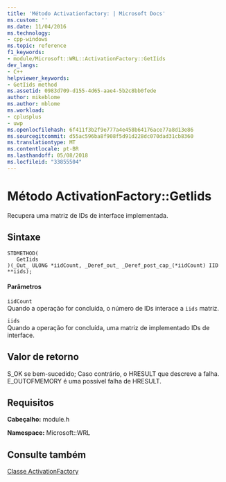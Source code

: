 ```yaml
---
title: 'Método Activationfactory: | Microsoft Docs'
ms.custom: ''
ms.date: 11/04/2016
ms.technology:
- cpp-windows
ms.topic: reference
f1_keywords:
- module/Microsoft::WRL::ActivationFactory::GetIids
dev_langs:
- C++
helpviewer_keywords:
- GetIids method
ms.assetid: 0983d709-d155-4d65-aae4-5b2c8bb0fede
author: mikeblome
ms.author: mblome
ms.workload:
- cplusplus
- uwp
ms.openlocfilehash: 6f411f3b2f9e777a4e458b64176ace77a8d13e86
ms.sourcegitcommit: d55ac596ba8f908f5d91d228dc070dad31cb8360
ms.translationtype: MT
ms.contentlocale: pt-BR
ms.lasthandoff: 05/08/2018
ms.locfileid: "33855504"
---
```

# <a name="activationfactorygetiids-method"></a>Método ActivationFactory::GetIids
Recupera uma matriz de IDs de interface implementada.  
  
## <a name="syntax"></a>Sintaxe  
  
```  
STDMETHOD(  
   GetIids  
)(_Out_ ULONG *iidCount, _Deref_out_ _Deref_post_cap_(*iidCount) IID **iids);  
```  
  
#### <a name="parameters"></a>Parâmetros  
 `iidCount`  
 Quando a operação for concluída, o número de IDs interace a `iids` matriz.  
  
 `iids`  
 Quando a operação for concluída, uma matriz de implementado IDs de interface.  
  
## <a name="return-value"></a>Valor de retorno  
 S_OK se bem-sucedido; Caso contrário, o HRESULT que descreve a falha. E_OUTOFMEMORY é uma possível falha de HRESULT.  
  
## <a name="requirements"></a>Requisitos  
 **Cabeçalho:** module.h  
  
 **Namespace:** Microsoft::WRL  
  
## <a name="see-also"></a>Consulte também  
 [Classe ActivationFactory](../windows/activationfactory-class.md)